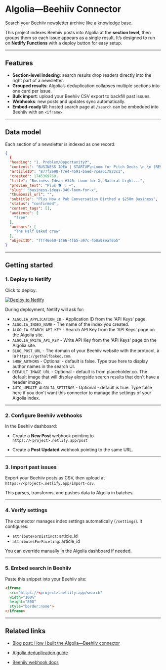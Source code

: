 # Algolia—Beehiiv Connector

Search your Beehiiv newsletter archive like a knowledge base.

This project indexes Beehiiv posts into Algolia at the **section level**, then groups them so each issue appears as a single result. It’s designed to run on **Netlify Functions** with a deploy button for easy setup.

---

## Features

- **Section-level indexing**: search results drop readers directly into the right part of a newsletter.
- **Grouped results**: Algolia’s deduplication collapses multiple sections into one card per issue.
- **Bulk import**: upload your Beehiiv CSV export to backfill past issues.
- **Webhooks**: new posts and updates sync automatically.
- **Embed-ready UI**: hosted search page at `/search` can be embedded into Beehiiv with an `<iframe>`.

---

## Data model

Each section of a newsletter is indexed as one record:

```json
{
  {
  "heading": "1. Problem/Opportunity❓",
  "contents": "BUSINESS IDEA | STARTUP\nLoom for Pitch Decks \n \n [REST OF SECTION, CUT FOR BREVITY]",
  "articleID": "877f2e90-f7e4-4591-baed-7cea617823c1",
  "created": 1745369760,
  "title": "Business Ideas #340: Loom for X, Natural Light...",
  "preview_text": "Plus 🐕 💡 ⌨️",
  "slug": "business-ideas-340-loom-for-x",
  "thumbnail_url": "",
  "subtitle": "Plus How a Pub Conversation Birthed a $250m Business",
  "status": "confirmed",
  "content_tags": [],
  "audience": [
    "free"
  ],
  "authors": [
    "The Half Baked crew"
  ],
  "objectID": "fff46e60-1466-4fb5-a97c-4b8a08eaf6b5"
}
```

---

## Getting started

### 1. Deploy to Netlify

Click to deploy:

[![Deploy to Netlify](https://www.netlify.com/img/deploy/button.svg)](https://app.netlify.com/start/deploy?repository=https://github.com/jadenguitarman/algolia-beehiiv-connector)

During deployment, Netlify will ask for:

- `ALGOLIA_APPLICATION_ID` - Application ID from the 'API Keys' page.
- `ALGOLIA_INDEX_NAME` - The name of the index you created.
- `ALGOLIA_SEARCH_API_KEY` - Search API Key from the 'API Keys' page on the Algolia site.
- `ALGOLIA_WRITE_API_KEY` - Write API Key from the 'API Keys' page on the Algolia site.
- `BLOG_POST_URL` - The domain of your Beehiiv website with the protocol, à la `https://gethalfbaked.com`.
- `SHOW_AUTHORS` - Optional - default is false. Type true here to display author names in the search UI.
- `DEFAULT_IMAGE_URL` - Optional - default is from placeholder.co. The default image that will display alongside search results that don't have a header image.
- `AUTO_UPDATE_ALGOLIA_SETTINGS` - Optional - default is true. Type false here if you don't want this connector to manage the settings of your Algolia index.

---

### 2. Configure Beehiiv webhooks

In the Beehiiv dashboard:

- Create a **New Post** webhook pointing to  
  `https://<project>.netlify.app/post`  

- Create a **Post Updated** webhook pointing to the same URL.

---

### 3. Import past issues

Export your Beehiiv posts as CSV, then upload at `https://<project>.netlify.app/import-csv`.


This parses, transforms, and pushes data to Algolia in batches.

---

### 4. Verify settings

The connector manages index settings automatically (`/settings`). It configures:

- `attributeForDistinct`: article_id    
- `attributesForFaceting`: article_id

You can override manually in the Algolia dashboard if needed.

---

### 5. Embed search in Beehiiv

Paste this snippet into your Beehiiv site:

```html
<iframe
  src="https://<project>.netlify.app/search"
  width="100%"
  height="800"
  style="border:none">
</iframe>
```

---

## Related links

- [Blog post: How I built the Algolia—Beehiiv connector](https://www.algolia.com/blog/product/how-i-built-the-algolia-beehiiv-connector)

- [Algolia deduplication guide](https://www.algolia.com/doc/guides/algolia-recommend/how-to/deduplication/)

- [Beehiiv webhook docs](https://developers.beehiiv.com/webhooks/post/sent)
